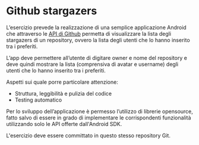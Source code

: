 # Github stargazers

L’esercizio prevede la realizzazione di una semplice applicazione Android che attraverso le [API di Github](https://developer.github.com/v3/activity/starring/#list-stargazers) permetta di visualizzare la lista degli stargazers di un repository, ovvero la lista degli utenti che lo hanno inserito tra i preferiti.

L’app deve permettere all’utente di digitare owner e nome del repository e deve quindi mostrare la lista (comprensiva di avatar e username) degli utenti che lo hanno inserito tra i preferiti.

Aspetti sui quale porre particolare attenzione:
* Struttura, leggibilità e pulizia del codice
* Testing automatico 

Per lo sviluppo dell’applicazione è permesso l’utilizzo di librerie opensource, fatto salvo di essere in grado di implementare le corrispondenti funzionalità utilizzando solo le API offerte dall'Android SDK.

L'esercizio deve essere committato in questo stesso repository Git.